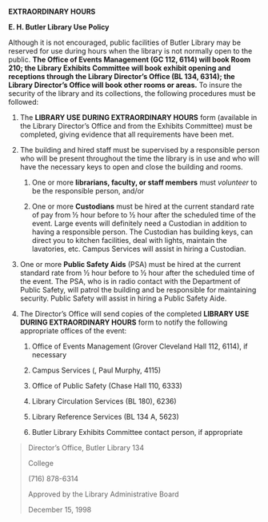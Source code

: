 **EXTRAORDINARY HOURS**

**E. H. Butler Library Use Policy**

Although it is not encouraged, public facilities of Butler Library may be reserved for use during hours when the library is not normally open to the public. **The Office of Events Management (GC 112, 6114) will book Room 210; the Library Exhibits Committee will book exhibit opening and receptions through the Library Director’s Office (BL 134, 6314); the Library Director’s Office will book other rooms or areas.** To insure the security of the library and its collections, the following procedures must be followed:

1.  The **LIBRARY USE DURING EXTRAORDINARY HOURS** form (available in the Library Director’s Office and from the Exhibits Committee) must be completed, giving evidence that all requirements have been met.

2.  The building and hired staff must be supervised by a responsible person who will be present throughout the time the library is in use and who will have the necessary keys to open and close the building and rooms.

    1.  One or more **librarians, faculty, or staff members** must *volunteer* to be the responsible person, and/or

    2.  One or more **Custodians** must be hired at the current standard rate of pay from ½ hour before to ½ hour after the scheduled time of the event. Large events will definitely need a Custodian in addition to having a responsible person. The Custodian has building keys, can direct you to kitchen facilities, deal with lights, maintain the lavatories, etc. Campus Services will assist in hiring a Custodian.

3.  One or more **Public Safety Aids** (PSA) must be hired at the current standard rate from ½ hour before to ½ hour after the scheduled time of the event. The PSA, who is in radio contact with the Department of Public Safety, will patrol the building and be responsible for maintaining security. Public Safety will assist in hiring a Public Safety Aide.

4.  The Director’s Office will send copies of the completed **LIBRARY USE DURING EXTRAORDINARY HOURS** form to notify the following appropriate offices of the event:

    1.  Office of Events Management (Grover Cleveland Hall 112, 6114), if necessary

    2.  Campus Services (, Paul Murphy, 4115)

    3.  Office of Public Safety (Chase Hall 110, 6333)

    4.  Library Circulation Services (BL 180), 6236)

    5.  Library Reference Services (BL 134 A, 5623)

    6.  Butler Library Exhibits Committee contact person, if appropriate

> Director’s Office, Butler Library 134
>
> College
>
> (716) 878-6314
>
> Approved by the Library Administrative Board
>
> December 15, 1998
